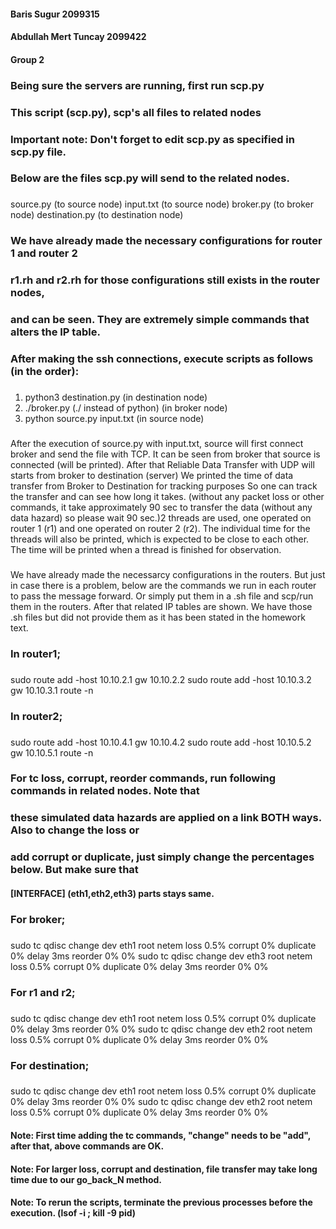#### Baris Sugur 2099315
#### Abdullah Mert Tuncay 2099422
#### Group 2

### Being sure the servers are running, first run scp.py 
### This script (scp.py), scp's all files to related nodes
### Important note: Don't forget to edit scp.py as specified in scp.py file.
### Below are the files scp.py will send to the related nodes.
###
source.py  		(to source node)
input.txt 		(to source node)
broker.py 		(to broker node)
destination.py 	(to destination node)

### We have already made the necessary configurations for router 1 and router 2
### r1.rh and r2.rh for those configurations still exists in the router nodes,
### and can be seen. They are extremely simple commands that alters the IP table. 
### After making the ssh connections, execute scripts as follows (in the order):
###
1) python3 destination.py                (in destination node)
2) ./broker.py  (./ instead of python)   (in broker node)
3) python source.py input.txt            (in source node)

###
After the execution of source.py with input.txt, source will first connect broker and
send the file with TCP. It can be seen from broker that source is connected (will be printed).
After that Reliable Data Transfer with UDP will starts from broker to destination (server)
We printed the time of data transfer from Broker to Destination for tracking purposes
So one can track the transfer and can see how long it takes. (without any packet loss or
other commands, it take approximately 90 sec to transfer the data (without any data hazard)
so please wait 90 sec.)2 threads are used, one operated on router 1 (r1) and one operated on 
router 2 (r2). The individual time for the threads will also be printed, which is expected 
to be close to each other. The time will be printed when a thread is finished for observation.

### 
We have already made the necessarcy configurations in the routers. But just in case there is
a problem, below are the commands we run in each router to pass the message forward. Or simply 
put them in a .sh file and scp/run them in the routers. After that related IP tables are shown.
We have those .sh files but did not provide them as it has been stated in the homework text.

### In router1;
###
sudo route add -host 10.10.2.1 gw 10.10.2.2
sudo route add -host 10.10.3.2 gw 10.10.3.1
route -n

### In router2;
###
sudo route add -host 10.10.4.1 gw 10.10.4.2
sudo route add -host 10.10.5.2 gw 10.10.5.1
route -n

### For tc loss, corrupt, reorder commands, run following commands in related nodes. Note that
### these simulated data hazards are applied on a link BOTH ways. Also to change the loss or 
### add corrupt or duplicate, just simply change the percentages below. But make sure that 
#### [INTERFACE]  (eth1,eth2,eth3) parts stays same. 

### For broker;
###
sudo tc qdisc change dev eth1 root netem loss 0.5% corrupt 0% duplicate 0% delay 3ms reorder 0% 0%
sudo tc qdisc change dev eth3 root netem loss 0.5% corrupt 0% duplicate 0% delay 3ms reorder 0% 0%

### For r1 and r2;
###
sudo tc qdisc change dev eth1 root netem loss 0.5% corrupt 0% duplicate 0% delay 3ms reorder 0% 0%
sudo tc qdisc change dev eth2 root netem loss 0.5% corrupt 0% duplicate 0% delay 3ms reorder 0% 0%

### For destination;
###
sudo tc qdisc change dev eth1 root netem loss 0.5% corrupt 0% duplicate 0% delay 3ms reorder 0% 0%
sudo tc qdisc change dev eth2 root netem loss 0.5% corrupt 0% duplicate 0% delay 3ms reorder 0% 0%

#### Note: First time adding the tc commands, "change" needs to be "add", after that, above commands are OK.
#### Note: For larger loss, corrupt and destination, file transfer may take long time due to our go_back_N method.

#### Note: To rerun the scripts, terminate the previous processes before the execution. (lsof -i ; kill -9 pid)
